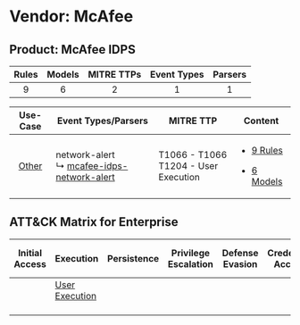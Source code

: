 Vendor: McAfee
==============
Product: McAfee IDPS
--------------------
| Rules | Models | MITRE TTPs | Event Types | Parsers |
|:-----:|:------:|:----------:|:-----------:|:-------:|
|   9   |   6    |     2      |      1      |    1    |

|                Use-Case                | Event Types/Parsers                                                                                      | MITRE TTP                                   | Content                                                                                             |
|:--------------------------------------:| -------------------------------------------------------------------------------------------------------- | ------------------------------------------- | --------------------------------------------------------------------------------------------------- |
| [Other](../../../UseCases/uc_other.md) |  network-alert<br> ↳ [mcafee-idps-network-alert](Parsers/parserContent_mcafee-idps-network-alert.md)<br> | T1066 - T1066<br>T1204 - User Execution<br> | [<ul><li>9 Rules</li></ul><ul><li>6 Models</li></ul>](Rules_Models/r_m_mcafee_mcafee_idps_Other.md) |

ATT&CK Matrix for Enterprise
----------------------------
| Initial Access | Execution                                                           | Persistence | Privilege Escalation | Defense Evasion | Credential Access | Discovery | Lateral Movement | Collection | Command and Control | Exfiltration | Impact |
| -------------- | ------------------------------------------------------------------- | ----------- | -------------------- | --------------- | ----------------- | --------- | ---------------- | ---------- | ------------------- | ------------ | ------ |
|                | [User Execution](https://attack.mitre.org/techniques/T1204)<br><br> |             |                      |                 |                   |           |                  |            |                     |              |        |